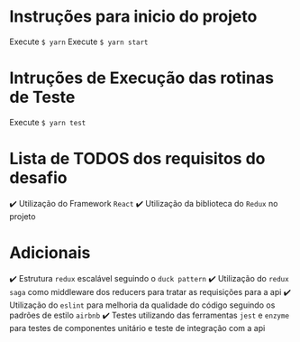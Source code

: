 # Instruções para inicio do projeto

Execute `$ yarn`
Execute `$ yarn start`

# Intruções de Execução das rotinas de Teste

Execute `$ yarn test`

# Lista de TODOS dos requisitos do desafio

:heavy_check_mark: Utilização do Framework `React`
:heavy_check_mark: Utilização da biblioteca do `Redux` no projeto

# Adicionais

:heavy_check_mark: Estrutura `redux` escalável seguindo o `duck pattern`
:heavy_check_mark: Utilização do `redux saga` como middleware dos reducers para
tratar as requisições para a api
:heavy_check_mark: Utilização do `eslint` para melhoria da qualidade do código
seguindo os padrões de estilo `airbnb`
:heavy_check_mark: Testes utilizando das ferramentas `jest` e `enzyme` para testes de componentes unitário e teste de integração com a api
